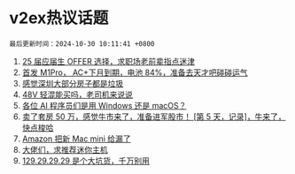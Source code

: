 # v2ex热议话题

`最后更新时间：2024-10-30 10:11:41 +0800`

1. [25 届应届生 OFFER 选择，求职场老前辈指点迷津](https://www.v2ex.com/t/1084656)
1. [首发 M1Pro， AC+下月到期，电池 84%，准备去天才吧碰碰运气](https://www.v2ex.com/t/1084520)
1. [感觉深圳大部分房子都是垃圾](https://www.v2ex.com/t/1084589)
1. [48V 轻混能买吗，老司机来说说](https://www.v2ex.com/t/1084582)
1. [各位 AI 程序员们是用 Windows 还是 macOS？](https://www.v2ex.com/t/1084621)
1. [卖了套房 50 万，感觉牛市来了，准备进军股市！ [第 5 天，记录]，牛来了，快点梭哈](https://www.v2ex.com/t/1084531)
1. [Amazon 把新 Mac mini 给漏了](https://www.v2ex.com/t/1084521)
1. [大佬们，求推荐迷你主机](https://www.v2ex.com/t/1084515)
1. [129.29.29.29 是个大坑货，千万别用](https://www.v2ex.com/t/1084541)

